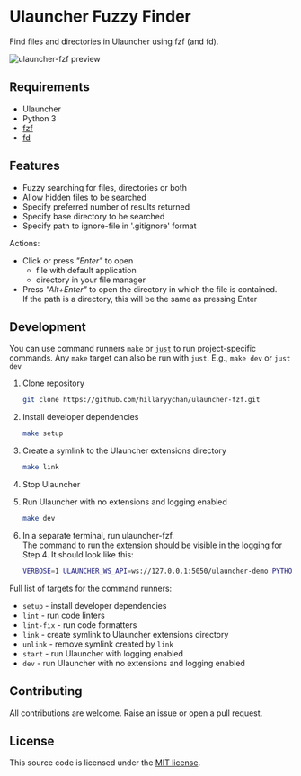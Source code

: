 # Ulauncher Fuzzy Finder

Find files and directories in Ulauncher using fzf (and fd).

![ulauncher-fzf preview](https://user-images.githubusercontent.com/44228565/148923401-e8268ef5-974f-4912-8b65-e1704159bfc2.png)

## Requirements

* Ulauncher
* Python 3
* [fzf](https://github.com/junegunn/fzf)
* [fd](https://github.com/sharkdp/fd)

## Features

* Fuzzy searching for files, directories or both
* Allow hidden files to be searched
* Specify preferred number of results returned
* Specify base directory to be searched
* Specify path to ignore-file in '.gitignore' format

Actions:

* Click or press *"Enter"* to open
    * file with default application
    * directory in your file manager
* Press *"Alt+Enter"* to open the directory in which the file is contained.  
    If the path is a directory, this will be the same as pressing Enter

## Development

You can use command runners `make` or [`just`](https://github.com/casey/just) to run project-specific commands. Any `make` target can also be run with `just`. E.g., `make dev` or `just dev`

1. Clone repository

    ```sh
    git clone https://github.com/hillaryychan/ulauncher-fzf.git
    ```

2. Install developer dependencies

    ```sh
    make setup
    ```

3. Create a symlink to the Ulauncher extensions directory

    ```sh
    make link
    ```

4. Stop Ulauncher
5. Run Ulauncher with no extensions and logging enabled

    ```sh
    make dev
    ```

6. In a separate terminal, run ulauncher-fzf.  
    The command to run the extension should be visible in the logging for Step 4. It should look like this:

    ```sh
    VERBOSE=1 ULAUNCHER_WS_API=ws://127.0.0.1:5050/ulauncher-demo PYTHONPATH=/home/username/projects/ulauncher /usr/bin/python /home/username/.local/share/ulauncher/extensions/ulauncher-demo/main.py
    ```

Full list of targets for the command runners:

* `setup` - install developer dependencies
* `lint` - run code linters
* `lint-fix` - run code formatters
* `link` - create symlink to Ulauncher extensions directory
* `unlink` - remove symlink created by `link`
* `start` - run Ulauncher with logging enabled
* `dev` - run Ulauncher with no extensions and logging enabled

## Contributing

All contributions are welcome. Raise an issue or open a pull request.

## License

This source code is licensed under the [MIT license](LICENSE).
